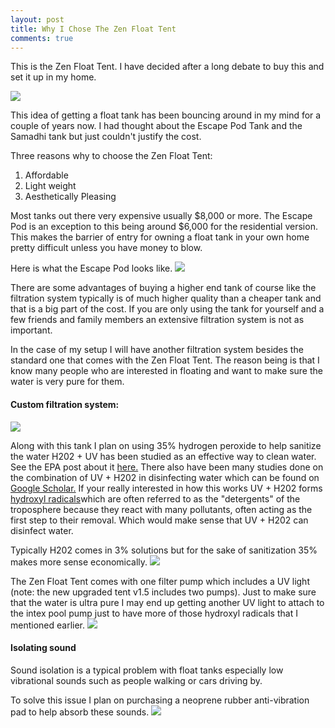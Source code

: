 ```yaml
---
layout: post
title: Why I Chose The Zen Float Tent
comments: true
---
```


This is the Zen Float Tent. I have decided after a long debate to buy this and set it up in my home.

<a href="http://zenfloatco.com" target="blank"><img class="logo" src="{{ site.baseurl }}/images/tank/rsz_zenfloattent.jpg" /></a>

This idea of getting a float tank has been bouncing around in my mind for a couple of years now.  I had thought about the Escape Pod Tank and the Samadhi tank but just couldn't justify the cost.

Three reasons why to choose the Zen Float Tent:

<ol>
    <li>Affordable</li>
    <li>Light weight</li>
    <li>Aesthetically Pleasing</li>
</ol>


Most tanks out there very expensive usually $8,000 or more.  The Escape Pod is an exception to this being around $6,000 for the residential version.  This makes the barrier of entry for owning a float tank in your own home pretty difficult unless you have money to blow.  

Here is what the Escape Pod looks like.
<a href="http://escapepodtank.com" target="blank"><img class="logo" src="{{ site.baseurl }}/images/tank/rsz_escapepod.jpg" /></a>

There are some advantages of buying a higher end tank of course like the filtration system typically is of much higher quality than a cheaper tank and that is a big part of the cost.  If you are only using the tank for yourself and a few friends and family members an extensive filtration system is not as important.  

In the case of my setup I will have another filtration system besides the standard one that comes with the Zen Float Tent.  The reason being is that I know many people who are interested in floating and want to make sure the water is very pure for them.


<h4>Custom filtration system:</h4>

<a href="http://www.amazon.com/Intex-1500-Gallon-Filter-Pump-120-Volt/dp/B005QIYM6E/ref=sr_1_1?srs=2594064011&ie=UTF8&qid=1431293710&sr=8-1&keywords=Intex+1500+Pool+filter+pump" target="blank"><img class="logo" src="{{ site.baseurl }}/images/tank/filter.jpg" /></a>

Along with this tank I plan on using 35% hydrogen peroxide to help sanitize the water H202 + UV has been studied as an effective way to clean water. See the EPA post about it <a href="http://iaspub.epa.gov/tdb/pages/treatment/treatmentOverview.do?treatmentProcessId=-300168699"/>here.</a> There also have been many studies done on the combination of UV + H202 in disinfecting water which can be found on<a href="https://scholar.google.com/scholar?start=10&q=h202+and+uv+sanitizing+water&hl=en&as_sdt=0,26"/> Google Scholar.</a>
If your really interested in how this works UV + H202 forms <a href="https://en.wikipedia.org/wiki/Hydroxyl_radical"/>hydroxyl radicals</a>which are often referred to as the "detergents" of the troposphere because they react with many pollutants, often acting as the first step to their removal.  Which would make sense that UV + H202 can disinfect water.

Typically H202 comes in 3% solutions but for the sake of sanitization 35% makes more sense economically.
<a href="http://www.amazon.com/Certified-Hydrogen-Peroxide-Dropper-Bottle/dp/B00J0DAAVW/ref=sr_1_2?ie=UTF8&qid=1436357494&sr=8-2&keywords=hydrogen+peroxide+35&pebp=1436357532762&perid=1FWDJS2RPAWBGKVQR61H" target="blank"><img class="logo" src="{{ site.baseurl }}/images/tank/h202b.jpg" /></a>


The Zen Float Tent comes with one filter pump which includes a UV light (note: the new upgraded tent v1.5 includes two pumps). Just to make sure that the water is ultra pure I may end up getting another UV light to attach to the intex pool pump just to have more of those hydroxyl radicals that I mentioned earlier.
<a href="http://www.amazon.com/Pondmaster-02910-Violet-Clarifier-10watt/dp/B00025YVGW/ref=sr_1_2?ie=UTF8&qid=1436358117&sr=8-2&keywords=ultraviolet+light+pond
" target="blank"><img class="logo" src="{{ site.baseurl }}/images/tank/uvlight.jpg" /></a>



<h4>Isolating sound</h4>
Sound isolation is a typical problem with float tanks especially low vibrational sounds such as people walking or cars driving by.  

To solve this issue I plan on purchasing a neoprene rubber anti-vibration pad to help absorb these sounds.
<a href="http://www.amazon.com/Shop-Fox-W1322-Anti-Vibration-24-Inch/dp/B000OQTV2I/ref=sr_1_1/191-8040367-2256009?ie=UTF8&qid=1431379730&sr=8-1&keywords=neoprene+sheet" target="blank"><img class="logo" src="{{ site.baseurl }}/images/tank/vibrationPad.jpeg" /></a>
